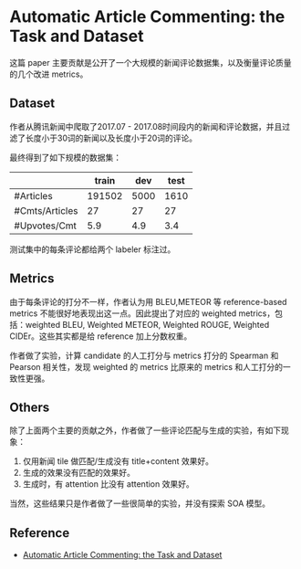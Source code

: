 # Automatic Article Commenting: the Task and Dataset

这篇 paper 主要贡献是公开了一个大规模的新闻评论数据集，以及衡量评论质量的几个改进 metrics。

## Dataset
作者从腾讯新闻中爬取了2017.07 - 2017.08时间段内的新闻和评论数据，并且过滤了长度小于30词的新闻以及长度小于20词的评论。

最终得到了如下规模的数据集：

|      | train  | dev   | test |
| ---- | ----   | ----  | ---- |
| #Articles | 191502 | 5000 | 1610 |
| #Cmts/Articles  | 27 | 27 | 27 |
| #Upvotes/Cmt| 5.9 | 4.9 | 3.4 |

测试集中的每条评论都给两个 labeler 标注过。

## Metrics
由于每条评论的打分不一样，作者认为用 BLEU,METEOR 等 reference-based metrics 不能很好地表现出这一点。因此提出了对应的 weighted metrics，包括：weighted BLEU, Weighted METEOR, Weighted ROUGE, Weighted CIDEr。这些其实都是给 reference 加上分数权重。

作者做了实验，计算 candidate 的人工打分与 metrics 打分的 Spearman 和 Pearson 相关性，发现 weighted 的 metrics 比原来的 metrics 和人工打分的一致性更强。

## Others

除了上面两个主要的贡献之外，作者做了一些评论匹配与生成的实验，有如下现象：
1. 仅用新闻 tile 做匹配/生成没有 title+content 效果好。
2. 生成的效果没有匹配的效果好。
3. 生成时，有 attention 比没有 attention 效果好。

当然，这些结果只是作者做了一些很简单的实验，并没有探索 SOA 模型。

## Reference
* [Automatic Article Commenting: the Task and Dataset](https://aclweb.org/anthology/P18-2025)
